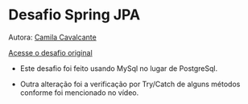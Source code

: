 # Desafio Spring JPA
Autora: [Camila Cavalcante](https://github.com/cami-la)

[Acesse o desafio original](https://github.com/cami-la/academia-digital)

- Este desafio foi feito usando MySql no lugar de PostgreSql.

- Outra alteração foi a verificação por Try/Catch de alguns métodos conforme foi mencionado no vídeo.